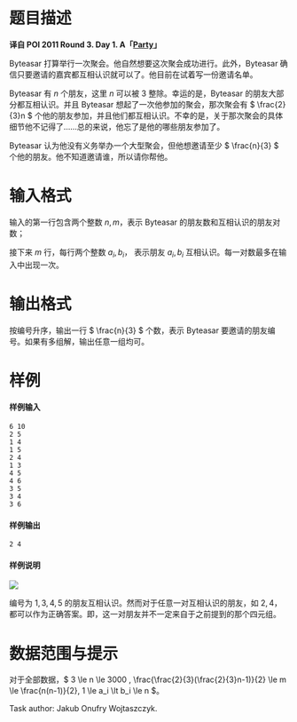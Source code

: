 
# 题目描述

**译自 POI 2011 Round 3. Day 1. A「[Party](https://szkopul.edu.pl/problemset/problem/PCtteC6gKwc2ZikW8nUZzfyh/site/?key=statement)」**

Byteasar 打算举行一次聚会。他自然想要这次聚会成功进行。此外，Byteasar 确信只要邀请的嘉宾都互相认识就可以了。他目前在试着写一份邀请名单。

Byteasar 有 $n$ 个朋友，这里 $n$ 可以被 $3$ 整除。幸运的是，Byteasar 的朋友大部分都互相认识。并且 Byteasar 想起了一次他参加的聚会，那次聚会有 $ \frac{2}{3}n $ 个他的朋友参加，并且他们都互相认识。不幸的是，关于那次聚会的具体细节他不记得了……总的来说，他忘了是他的哪些朋友参加了。

Byteasar 认为他没有义务举办一个大型聚会，但他想邀请至少 $ \frac{n}{3} $ 个他的朋友。他不知道邀请谁，所以请你帮他。

# 输入格式

输入的第一行包含两个整数 $n,m$，表示 Byteasar 的朋友数和互相认识的朋友对数；

接下来 $m$ 行，每行两个整数 $a_i,b_i$， 表示朋友 $a_i,b_i$ 互相认识。每一对数最多在输入中出现一次。

# 输出格式

按编号升序，输出一行 $ \frac{n}{3} $ 个数，表示 Byteasar 要邀请的朋友编号。如果有多组解，输出任意一组均可。

# 样例

#### 样例输入
```plain
6 10
2 5
1 4
1 5
2 4
1 3
4 5
4 6
3 5
3 4
3 6
```
#### 样例输出
```plain
2 4
```
#### 样例说明

![](/source/loj/2166/img/aHR0cHM6Ly9zemtvcHVsLmVkdS5wbC9wcm9ibGVtc2V0L3Byb2JsZW0vUEN0dGVDNmdLd2MyWmlrVzhuVVp6ZnloL3NpdGUvaW1hZ2VzL09JMTgvaW1wemFkMS5naWY=.gif)

编号为 $1,3,4,5$ 的朋友互相认识。然而对于任意一对互相认识的朋友，如 $2,4$，都可以作为正确答案。即，这一对朋友并不一定来自于之前提到的那个四元组。

# 数据范围与提示

对于全部数据，$ 3 \le n \le 3000 , \frac{\frac{2}{3}(\frac{2}{3}n-1)}{2} \le m \le \frac{n(n-1)}{2}, 1 \le a_i \lt b_i \le n $。

Task author: Jakub Onufry Wojtaszczyk.

